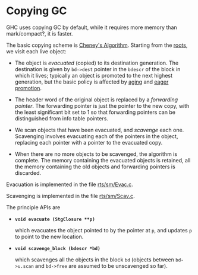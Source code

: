 # Copying GC


GHC uses copying GC by default, while it requires more memory than mark/compact?, it is faster.


The basic copying scheme is [Cheney's Algorithm](http://en.wikipedia.org/wiki/Cheney%27s_algorithm).  Starting from the [roots](commentary/rts/storage/gc/roots), we visit each live object:

- The object is *evacuated* (copied) to its destination generation.   The destination is given by `bd->dest` pointer in the `bdescr` of the
  block in which it lives; typically an object is promoted to the next highest generation, but the basic policy is affected by  [aging](commentary/rts/storage/gc/aging) and [eager promotion](commentary/rts/storage/gc/eager-promotion).

- The header word of the original object is replaced by a *forwarding pointer*.  The forwarding pointer is just the pointer to the new copy, with the least significant bit set to 1 so that forwarding pointers can be distinguished from info table pointers.

- We scan objects that have been evacuated, and *scavenge* each one.  Scavenging involves evacuating each of the pointers
  in the object, replacing each pointer with a pointer to the evacuated copy.

- When there are no more objects to be scavenged, the algorithm is complete.  The memory containing the evacuated objects is retained, all the memory containing the old objects and forwarding pointers is discarded.


Evacuation is implemented in the file [rts/sm/Evac.c](/ghc/ghc/tree/master/ghc/rts/sm/Evac.c).

Scavenging is implemented in the file [rts/sm/Scav.c](/ghc/ghc/tree/master/ghc/rts/sm/Scav.c).


The principle APIs are

- **`void evacuate (StgClosure **p)`**

  which evacuates the object pointed to by the pointer at `p`, and updates `p` to point to the new location.

- **`void scavenge_block (bdescr *bd)`**

  which scavenges all the objects in the block `bd` (objects between `bd->u.scan` and `bd->free` are assumed to
be unscavenged so far).
